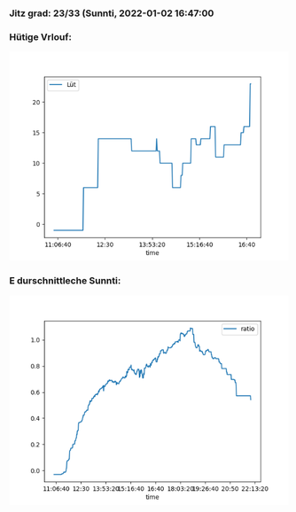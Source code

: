 ### Jitz grad: 23/33 (Sunnti, 2022-01-02 16:47:00

### Hütige Vrlouf:
![Graph](Today.png)

### E durschnittleche Sunnti:
![Graph](Sunnti.png)